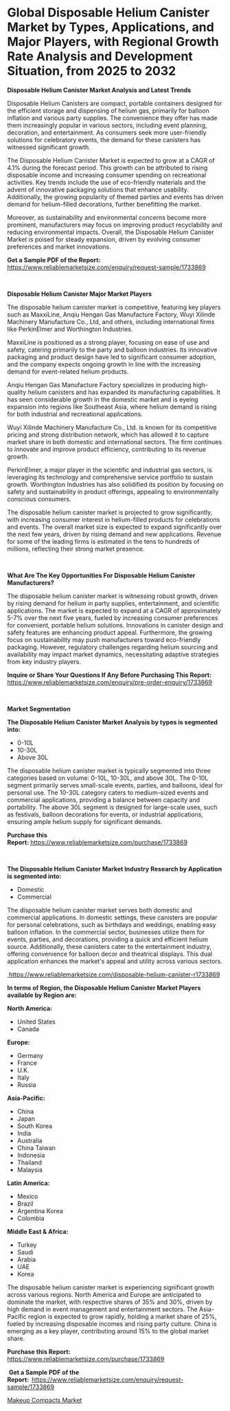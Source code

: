 <p><h1>Global Disposable Helium Canister Market by Types, Applications, and Major Players, with Regional Growth Rate Analysis and Development Situation, from 2025 to 2032</h1></p><p><strong>Disposable Helium Canister Market Analysis and Latest Trends</strong></p>
<p><p>Disposable Helium Canisters are compact, portable containers designed for the efficient storage and dispensing of helium gas, primarily for balloon inflation and various party supplies. The convenience they offer has made them increasingly popular in various sectors, including event planning, decoration, and entertainment. As consumers seek more user-friendly solutions for celebratory events, the demand for these canisters has witnessed significant growth.</p><p>The Disposable Helium Canister Market is expected to grow at a CAGR of 4.1% during the forecast period. This growth can be attributed to rising disposable income and increasing consumer spending on recreational activities. Key trends include the use of eco-friendly materials and the advent of innovative packaging solutions that enhance usability. Additionally, the growing popularity of themed parties and events has driven demand for helium-filled decorations, further benefitting the market.</p><p>Moreover, as sustainability and environmental concerns become more prominent, manufacturers may focus on improving product recyclability and reducing environmental impacts. Overall, the Disposable Helium Canister Market is poised for steady expansion, driven by evolving consumer preferences and market innovations.</p></p>
<p><strong>Get a Sample PDF of the Report:&nbsp;</strong> <a href="https://www.reliablemarketsize.com/enquiry/request-sample/1733869?utm_campaign=2295&utm_medium=2&utm_source=Github&utm_content=ia&utm_term=08022025&utm_id=disposable-helium-canister">https://www.reliablemarketsize.com/enquiry/request-sample/1733869</a></p>
<p>&nbsp;</p>
<p><strong>Disposable Helium Canister Major Market Players</strong></p>
<p><p>The disposable helium canister market is competitive, featuring key players such as MaxxiLine, Anqiu Hengan Gas Manufacture Factory, Wuyi Xilinde Machinery Manufacture Co., Ltd, and others, including international firms like PerkinElmer and Worthington Industries. </p><p>MaxxiLine is positioned as a strong player, focusing on ease of use and safety, catering primarily to the party and balloon industries. Its innovative packaging and product design have led to significant consumer adoption, and the company expects ongoing growth in line with the increasing demand for event-related helium products.</p><p>Anqiu Hengan Gas Manufacture Factory specializes in producing high-quality helium canisters and has expanded its manufacturing capabilities. It has seen considerable growth in the domestic market and is eyeing expansion into regions like Southeast Asia, where helium demand is rising for both industrial and recreational applications.</p><p>Wuyi Xilinde Machinery Manufacture Co., Ltd. is known for its competitive pricing and strong distribution network, which has allowed it to capture market share in both domestic and international sectors. The firm continues to innovate and improve product efficiency, contributing to its revenue growth.</p><p>PerkinElmer, a major player in the scientific and industrial gas sectors, is leveraging its technology and comprehensive service portfolio to sustain growth. Worthington Industries has also solidified its position by focusing on safety and sustainability in product offerings, appealing to environmentally conscious consumers.</p><p>The disposable helium canister market is projected to grow significantly, with increasing consumer interest in helium-filled products for celebrations and events. The overall market size is expected to expand significantly over the next few years, driven by rising demand and new applications. Revenue for some of the leading firms is estimated in the tens to hundreds of millions, reflecting their strong market presence.</p></p>
<p>&nbsp;</p>
<p><strong>What Are The Key Opportunities For Disposable Helium Canister Manufacturers?</strong></p>
<p><p>The disposable helium canister market is witnessing robust growth, driven by rising demand for helium in party supplies, entertainment, and scientific applications. The market is expected to expand at a CAGR of approximately 5-7% over the next five years, fueled by increasing consumer preferences for convenient, portable helium solutions. Innovations in canister design and safety features are enhancing product appeal. Furthermore, the growing focus on sustainability may push manufacturers toward eco-friendly packaging. However, regulatory challenges regarding helium sourcing and availability may impact market dynamics, necessitating adaptive strategies from key industry players.</p></p>
<p><strong>Inquire or Share Your Questions If Any Before Purchasing This Report:</strong> <a href="https://www.reliablemarketsize.com/enquiry/pre-order-enquiry/1733869?utm_campaign=2295&utm_medium=2&utm_source=Github&utm_content=ia&utm_term=08022025&utm_id=disposable-helium-canister">https://www.reliablemarketsize.com/enquiry/pre-order-enquiry/1733869</a></p>
<p>&nbsp;</p>
<p><strong>Market Segmentation</strong></p>
<p><strong>The Disposable Helium Canister Market Analysis by types is segmented into:</strong></p>
<p><ul><li>0-10L</li><li>10-30L</li><li>Above 30L</li></ul></p>
<p><p>The disposable helium canister market is typically segmented into three categories based on volume: 0-10L, 10-30L, and above 30L. The 0-10L segment primarily serves small-scale events, parties, and balloons, ideal for personal use. The 10-30L category caters to medium-sized events and commercial applications, providing a balance between capacity and portability. The above 30L segment is designed for large-scale uses, such as festivals, balloon decorations for events, or industrial applications, ensuring ample helium supply for significant demands.</p></p>
<p><strong>Purchase this Report:&nbsp;</strong><a href="https://www.reliablemarketsize.com/purchase/1733869?utm_campaign=2295&utm_medium=2&utm_source=Github&utm_content=ia&utm_term=08022025&utm_id=disposable-helium-canister">https://www.reliablemarketsize.com/purchase/1733869</a></p>
<p>&nbsp;</p>
<p><strong>The Disposable Helium Canister Market Industry Research by Application is segmented into:</strong></p>
<p><ul><li>Domestic</li><li>Commercial</li></ul></p>
<p><p>The disposable helium canister market serves both domestic and commercial applications. In domestic settings, these canisters are popular for personal celebrations, such as birthdays and weddings, enabling easy balloon inflation. In the commercial sector, businesses utilize them for events, parties, and decorations, providing a quick and efficient helium source. Additionally, these canisters cater to the entertainment industry, offering convenience for balloon decor and theatrical displays. This dual application enhances the market's appeal and utility across various sectors.</p></p>
<p><a href="https://www.reliablemarketsize.com/disposable-helium-canister-r1733869?utm_campaign=2295&utm_medium=2&utm_source=Github&utm_content=ia&utm_term=08022025&utm_id=disposable-helium-canister">&nbsp;https://www.reliablemarketsize.com/disposable-helium-canister-r1733869</a></p>
<p><strong>In terms of Region, the Disposable Helium Canister Market Players available by Region are:</strong></p>
<p>
    <p> <strong> North America: </strong>
        <ul>
            <li>United States</li>
            <li>Canada</li>
        </ul>
        </p> 
    <p> <strong> Europe: </strong>
        <ul>
            <li>Germany</li>
            <li>France</li>
            <li>U.K.</li>
            <li>Italy</li>
            <li>Russia</li>
        </ul>
        </p> 
    <p> <strong> Asia-Pacific: </strong>
        <ul>
            <li>China</li>
            <li>Japan</li>
            <li>South Korea</li>
            <li>India</li>
            <li>Australia</li>
            <li>China Taiwan</li>
            <li>Indonesia</li>
            <li>Thailand</li>
            <li>Malaysia</li>
        </ul>
        </p> 
    <p> <strong> Latin America: </strong>
        <ul>
            <li>Mexico</li>
            <li>Brazil</li>
            <li>Argentina Korea</li>
            <li>Colombia</li>
        </ul>
        </p> 
    <p> <strong> Middle East & Africa: </strong>
        <ul>
            <li>Turkey</li>
            <li>Saudi</li>
            <li>Arabia</li>
            <li>UAE</li>
            <li>Korea</li>
        </ul>
    </p>
    </p>
<p><p>The disposable helium canister market is experiencing significant growth across various regions. North America and Europe are anticipated to dominate the market, with respective shares of 35% and 30%, driven by high demand in event management and entertainment sectors. The Asia-Pacific region is expected to grow rapidly, holding a market share of 25%, fueled by increasing disposable incomes and rising party culture. China is emerging as a key player, contributing around 15% to the global market share.</p></p>
<p><strong>Purchase this Report: </strong><a href="https://www.reliablemarketsize.com/purchase/1733869?utm_campaign=2295&utm_medium=2&utm_source=Github&utm_content=ia&utm_term=08022025&utm_id=disposable-helium-canister">https://www.reliablemarketsize.com/purchase/1733869</a></p>
<p>&nbsp;<strong>Get a Sample PDF of the Report:&nbsp;&nbsp;</strong><a href="https://www.reliablemarketsize.com/enquiry/request-sample/1733869?utm_campaign=2295&utm_medium=2&utm_source=Github&utm_content=ia&utm_term=08022025&utm_id=disposable-helium-canister">https://www.reliablemarketsize.com/enquiry/request-sample/1733869</a></p>
<p><strong></strong></p>
<p><p><a href="https://github.com/arvelm4nthig/Market-Research-Report-List-1/blob/main/makeup-compacts-market.md?utm_campaign=2295&utm_medium=2&utm_source=Github&utm_content=ia&utm_term=08022025&utm_id=disposable-helium-canister">Makeup Compacts Market</a></p></p>